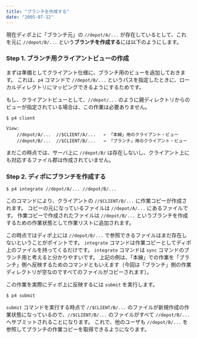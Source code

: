 ```yaml
---
title: "ブランチを作成する"
date: "2005-07-12"
---
```


現在ディポ上に「ブランチ元」の `//depot/A/...` が存在しているとして、これを元に `//depot/B/...` という**ブランチを作成する**には以下のようにします。

### Step 1. ブランチ用クライアントビューの作成

まずは準備としてクライアント仕様に、ブランチ用のビューを追加しておきます。
これは、`p4` コマンドで `//depot/B/...` というパスを指定したときに、ローカルディレクトリにマッピングできるようにするためです。

もし、クライアントビューとして、`//depot/...` のように親ディレクトリからのビューが指定されている場合は、この作業は必要ありません。

~~~
$ p4 client

View:
    //depot/A/...  //$CLIENT/A/...   ← 「本線」用のクライアント・ビュー
    //depot/B/...  //$CLIENT/B/...   ← 「ブランチ」用のクライアント・ビュー
~~~

まだこの時点では、サーバ上に `//depot/B/` は存在しないし、クライアント上にも対応するファイル郡は作成されていません。


### Step 2. ディポにブランチを作成する

~~~
$ p4 integrate //depot/A/... //depot/B/...
~~~

このコマンドにより、クライアントの `//$CLIENT/B/...` に作業コピーが作成されます。
コピーの元になっているファイルは `//depot/A/...` にあるファイルです。
作業コピーで作成されたファイルは `//depot/B/...` というブランチを作成するための作業状態として作業リストに追加されます。

この時点ではディポ上には `//depot/B/...` で参照できるファイルはまだ存在しないということがポイントです。
`integrate` コマンドは作業コピーとしてディポ上のファイルを持ってくるだけです。
`integrate` コマンドは `sync` コマンドのブランチ用と考えると分かりやすいです。
上記の例は、「本線」での作業を「ブランチ」側へ反映するためのコマンドともいえます（今回は「ブランチ」側の作業ディレクトリが空なのですべてのファイルがコピーされます）。

この作業を実際にディポ上に反映するには `submit` を実行します。

~~~
$ p4 submit
~~~

`submit` コマンドを実行する時点で `//$CLIENT/B/...` のファイルが新規作成の作業状態になっているので、`//$CLIENT/B/...` のファイルがすべて `//depot/B/...` へサブミットされることになります。
これで、他のユーザも `//depot/B/...` を参照してブランチの作業コピーを取得できるようになります。

